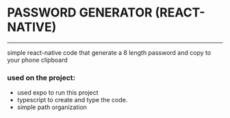 # PASSWORD GENERATOR (REACT-NATIVE)
---
simple react-native code that generate a 8 length password and copy to your phone clipboard

### used on the project:
- used expo to run this project
- typescript to create and type the code.
- simple path organization